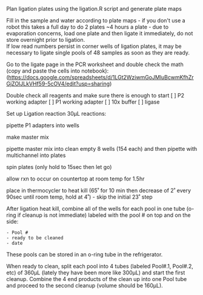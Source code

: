 Plan ligation plates using the ligation.R script and generate plate maps

Fill in the sample and water according to plate maps - if you don't use a robot this takes a full day to do 2 plates ~4 hours a plate - due to evaporation concerns, load one plate and then ligate it immediately, do not store overnight prior to ligation.  
If low read numbers persist in corner wells of ligation plates, it may be necessary to ligate single pools of 48 samples as soon as they are ready.

Go to the ligate page in the PCR worksheet and double check the math (copy and paste the cells  into notebook): (https://docs.google.com/spreadsheets/d/1LGt2WziwmGoJMluBcwmKfhZrGjZOlJLkVHf59-5cOV4/edit?usp=sharing)

Double check all reagents and make sure there is enough to start
[ ] P2 working adapter
[ ] P1 working adapter
[ ] 10x buffer
[ ] ligase


Set up Ligation reaction 30µL reactions:

pipette P1 adapters into wells

make master mix

pipette master mix into clean empty 8 wells (154 each) and then pipette with multichannel into plates

spin plates (only hold to 15sec then let go)

allow rxn to occur on countertop at room temp for 1.5hr

place in thermocycler to heat kill (65˚ for 10 min then decrease of 2˚ every 90sec until room temp, hold at 4˚) - skip the initial 23˚ 
step

After ligation heat kill, combine all of the wells for each pool in one tube (o-ring if cleanup is not immediate) labeled with the pool # on top and on the side:

    - Pool #
    - ready to be cleaned
    - date

These pools can be stored in an o-ring tube in the refrigerator.

When ready to clean, split each pool into 4 tubes (labeled Pool#.1, Pool#.2, etc) of 360µL (lately they have been more like 300µL)  and start the first cleanup.  Combine the 4 end products of the clean up into one Pool tube and proceed to the second cleanup (volume should be 160µL).
